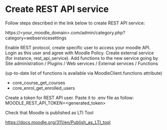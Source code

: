 # Create REST API service

Follow steps described in the link below to create REST API service:

https://<your_moodle_domain>.com/admin/category.php?category=webservicesettings

Enable REST protocol, create specific user to access your moodle API.
Login as this user and agree with Moodle Policy.
Create external service (for instance, rest_api_service).
Add functions to the new service going by
Site administration / Plugins / Web services / External services / Functions

(up-to-date list of functions is available via MoodleClient.functions attribute)

- core_course_get_courses
- core_enrol_get_enrolled_users

Create a token for REST API user. Paste it to .env file as follow:
MOODLE_REST_API_TOKEN=<generated_token>

Check that Moodle is published as LTI Tool

https://docs.moodle.org/311/en/Publish_as_LTI_tool
